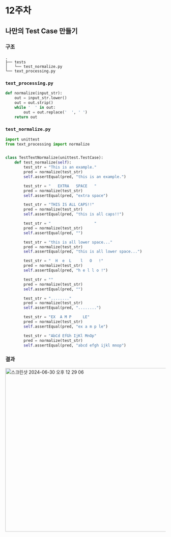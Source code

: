 # 12주차

## 나만의 Test Case 만들기

### 구조

```
.
├── tests
│   └── test_normalize.py
└── text_processing.py
```

### `text_processing.py`

```python
def normalize(input_str):
    out = input_str.lower()
    out = out.strip()
    while '  ' in out:
        out = out.replace('  ', ' ')
    return out
```

### `test_normalize.py`

```python
import unittest
from text_processing import normalize


class TestTextNormalize(unittest.TestCase):
    def test_normalize(self):
        test_str = "This is an example."
        pred = normalize(test_str)
        self.assertEqual(pred, "this is an example.")

        test_str = "   EXTRA   SPACE   "
        pred = normalize(test_str)
        self.assertEqual(pred, "extra space")

        test_str = "THIS IS ALL CAPS!!"
        pred = normalize(test_str)
        self.assertEqual(pred, "this is all caps!!")

        test_str = "                   "
        pred = normalize(test_str)
        self.assertEqual(pred, "")

        test_str = "this is all lower space..."
        pred = normalize(test_str)
        self.assertEqual(pred, "this is all lower space...")

        test_str = "  H  e  L    l   O   !"
        pred = normalize(test_str)
        self.assertEqual(pred, "h e l l o !")

        test_str = ""
        pred = normalize(test_str)
        self.assertEqual(pred, "")

        test_str = "........"
        pred = normalize(test_str)
        self.assertEqual(pred, "........")

        test_str = "EX  A M P     LE"
        pred = normalize(test_str)
        self.assertEqual(pred, "ex a m p le")

        test_str = "AbCd EfGh IjKl MnOp"
        pred = normalize(test_str)
        self.assertEqual(pred, "abcd efgh ijkl mnop")
```

### 결과

<img width="512" alt="스크린샷 2024-06-30 오후 12 29 06" src="https://github.com/mikaniz/CPython-Guide/assets/92143119/7ccdc28e-7cff-4d7d-8b87-a96609f27997">
